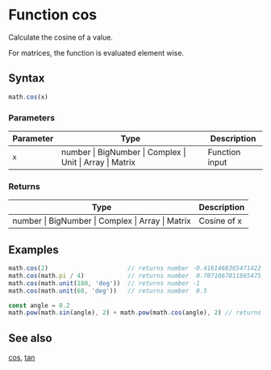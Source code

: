 <!-- Note: This file is automatically generated from source code comments. Changes made in this file will be overridden. -->

# Function cos

Calculate the cosine of a value.

For matrices, the function is evaluated element wise.


## Syntax

```js
math.cos(x)
```

### Parameters

Parameter | Type | Description
--------- | ---- | -----------
`x` | number &#124; BigNumber &#124; Complex &#124; Unit &#124; Array &#124; Matrix | Function input

### Returns

Type | Description
---- | -----------
number &#124; BigNumber &#124; Complex &#124; Array &#124; Matrix | Cosine of x


## Examples

```js
math.cos(2)                      // returns number -0.4161468365471422
math.cos(math.pi / 4)            // returns number  0.7071067811865475
math.cos(math.unit(180, 'deg'))  // returns number -1
math.cos(math.unit(60, 'deg'))   // returns number  0.5

const angle = 0.2
math.pow(math.sin(angle), 2) + math.pow(math.cos(angle), 2) // returns number ~1
```


## See also

[cos](cos.md),
[tan](tan.md)
